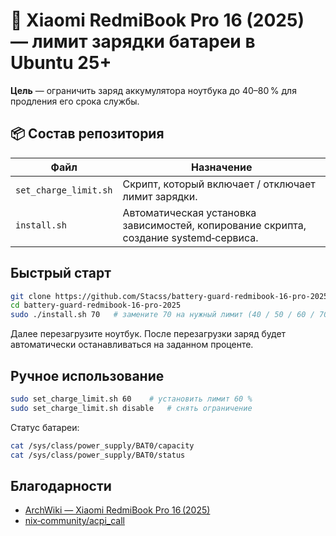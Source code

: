 # 🔋 Xiaomi RedmiBook Pro 16 (2025) — лимит зарядки батареи в Ubuntu 25+

 **Цель** — ограничить заряд аккумулятора ноутбука до 40–80 % для продления его срока службы.

## 📦 Состав репозитория

| Файл | Назначение |
|------|-----------|
| `set_charge_limit.sh` | Скрипт, который включает / отключает лимит зарядки. |
| `install.sh` | Автоматическая установка зависимостей, копирование скрипта, создание systemd‑сервиса. |

##  Быстрый старт

```bash
git clone https://github.com/Stacss/battery-guard-redmibook-16-pro-2025
cd battery-guard-redmibook-16-pro-2025
sudo ./install.sh 70   # замените 70 на нужный лимит (40 / 50 / 60 / 70 / 80)
```
Далее перезагрузите ноутбук.
После перезагрузки заряд будет автоматически останавливаться на заданном проценте.

##  Ручное использование

```bash
sudo set_charge_limit.sh 60    # установить лимит 60 %
sudo set_charge_limit.sh disable   # снять ограничение
```

Статус батареи:

```bash
cat /sys/class/power_supply/BAT0/capacity
cat /sys/class/power_supply/BAT0/status
```

##  Благодарности

- [ArchWiki — Xiaomi RedmiBook Pro 16 (2025)](https://wiki.archlinux.org/title/Xiaomi_RedmiBook_Pro_16_2025)
- [nix‑community/acpi_call](https://github.com/nix-community/acpi_call)